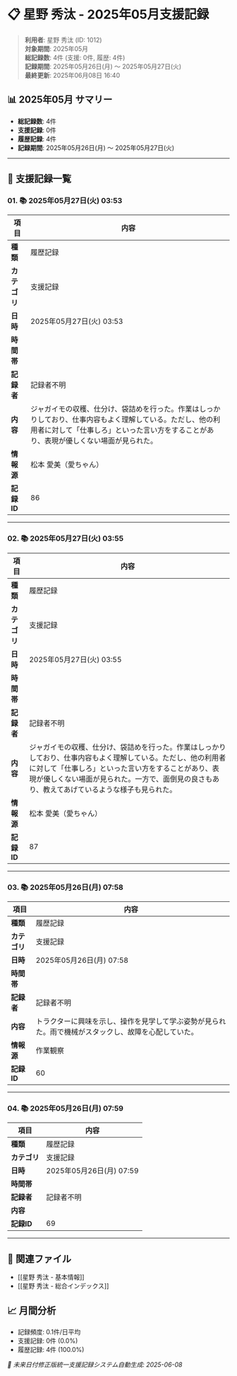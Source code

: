 # 📋 星野 秀汰 - 2025年05月支援記録

> **利用者**: 星野 秀汰 (ID: 1012)  
> **対象期間**: 2025年05月  
> **総記録数**: 4件 (支援: 0件, 履歴: 4件)  
> **記録期間**: 2025年05月26日(月) ～ 2025年05月27日(火)  
> **最終更新**: 2025年06月08日 16:40

## 📊 2025年05月 サマリー
- **総記録数**: 4件
- **支援記録**: 0件
- **履歴記録**: 4件
- **記録期間**: 2025年05月26日(月) ～ 2025年05月27日(火)

---

## 📝 支援記録一覧

### 01. 📚 2025年05月27日(火) 03:53

| 項目 | 内容 |
|------|------|
| **種類** | 履歴記録 |
| **カテゴリ** | 支援記録 |
| **日時** | 2025年05月27日(火) 03:53 |
| **時間帯** |  |
| **記録者** | 記録者不明 |
| **内容** | ジャガイモの収穫、仕分け、袋詰めを行った。作業はしっかりしており、仕事内容もよく理解している。ただし、他の利用者に対して「仕事しろ」といった言い方をすることがあり、表現が優しくない場面が見られた。 |
| **情報源** | 松本 愛美（愛ちゃん） |
| **記録ID** | 86 |

---

### 02. 📚 2025年05月27日(火) 03:55

| 項目 | 内容 |
|------|------|
| **種類** | 履歴記録 |
| **カテゴリ** | 支援記録 |
| **日時** | 2025年05月27日(火) 03:55 |
| **時間帯** |  |
| **記録者** | 記録者不明 |
| **内容** | ジャガイモの収穫、仕分け、袋詰めを行った。作業はしっかりしており、仕事内容もよく理解している。ただし、他の利用者に対して「仕事しろ」といった言い方をすることがあり、表現が優しくない場面が見られた。一方で、面倒見の良さもあり、教えてあげているような様子も見られた。 |
| **情報源** | 松本 愛美（愛ちゃん） |
| **記録ID** | 87 |

---

### 03. 📚 2025年05月26日(月) 07:58

| 項目 | 内容 |
|------|------|
| **種類** | 履歴記録 |
| **カテゴリ** | 支援記録 |
| **日時** | 2025年05月26日(月) 07:58 |
| **時間帯** |  |
| **記録者** | 記録者不明 |
| **内容** | トラクターに興味を示し、操作を見学して学ぶ姿勢が見られた。雨で機械がスタックし、故障を心配していた。 |
| **情報源** | 作業観察 |
| **記録ID** | 60 |

---

### 04. 📚 2025年05月26日(月) 07:59

| 項目 | 内容 |
|------|------|
| **種類** | 履歴記録 |
| **カテゴリ** | 支援記録 |
| **日時** | 2025年05月26日(月) 07:59 |
| **時間帯** |  |
| **記録者** | 記録者不明 |
| **内容** |  |
| **記録ID** | 69 |

---

## 🔗 関連ファイル
- [[星野 秀汰 - 基本情報]]
- [[星野 秀汰 - 総合インデックス]]

## 📈 月間分析
- 記録頻度: 0.1件/日平均
- 支援記録: 0件 (0.0%)
- 履歴記録: 4件 (100.0%)

*🔄 未来日付修正版統一支援記録システム自動生成: 2025-06-08*
